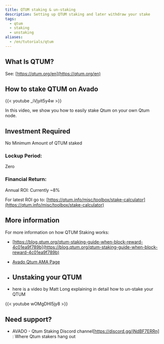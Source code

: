 ```yaml
---
title: QTUM staking & un-staking
description: Setting up QTUM staking and later withdraw your stake
tags: 
  - qtum
  - staking
  - unstaking
aliases:
  - /en/tutorials/qtum
---
```


## What Is QTUM?

See: [https://qtum.org/en](https://qtum.org/en)

## How to stake QTUM on Avado

{{< youtube _iVjyit5y4w >}}

In this video, we show you how to easily stake Qtum on your own Qtum node.

## Investment Required

No Minimum Amount of QTUM staked

### Lockup Period:

Zero

### Financial Return:

Annual ROI: Currently ~8%

For latest ROI go to: [https://qtum.info/misc/toolbox/stake-calculator](https://qtum.info/misc/toolbox/stake-calculator)

## More information

For more information on how QTUM Staking works:

* [https://blog.qtum.org/qtum-staking-guide-when-block-reward-4c01ea9f789b](https://blog.qtum.org/qtum-staking-guide-when-block-reward-4c01ea9f789b)
* [Avado Qtum AMA Page](https://medium.com/avado-node/ama-session-avado-and-qtum-df4bb8dd7fbd)

* ## Unstaking your QTUM

* here is a video by Matt Long explaining in detail how to un-stake your QTUM

{{< youtube wOMgDHI5jy8 >}}

## Need support?

*   AVADO - Qtum Staking Discord channel[https://discord.gg/jNdBF7ERRn] : Where Qtum stakers hang out
